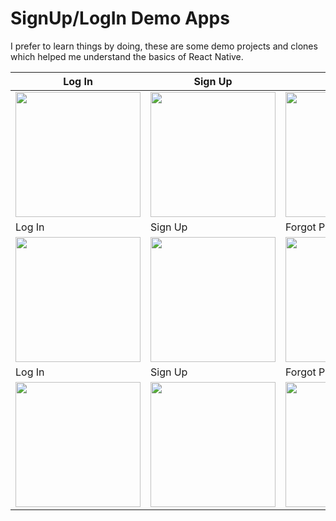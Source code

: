 # SignUp/LogIn Demo Apps
I prefer to learn things by doing, these are some demo projects and clones which helped me understand the basics of React Native.
<br/>


|Log In|Sign Up|Log In|Sign Up|
|----|----|----|----|
|<img src="../Img/demo_1_1.png" width="200">|<img src="../Img/demo_1_2.png" width="200">|<img src="../Img/demo_2_1.png" width="200">|<img src="../Img/demo_2_2.png" width="200">|
|Log In|Sign Up|Forgot Password|Reset Password|
|<img src="../Img/demo_3_1.png" width="200">|<img src="../Img/demo_3_2.png" width="200">|<img src="../Img/demo_3_3.png" width="200">|<img src="../Img/demo_4_5.png" width="200">|
|Log In|Sign Up|Forgot Password|Verify OTP|
|<img src="../Img/demo_4_1.png" width="200">|<img src="../Img/demo_4_2.png" width="200">|<img src="../Img/demo_4_3.png" width="200">|<img src="../Img/demo_4_4.png" width="200">|